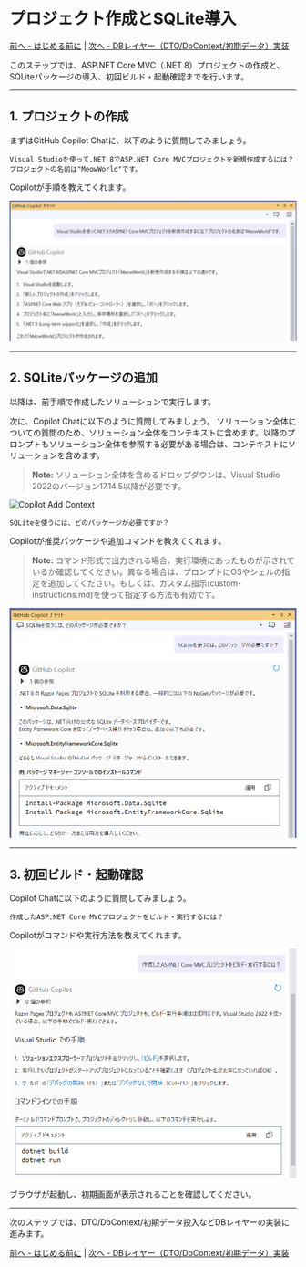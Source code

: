 # プロジェクト作成とSQLite導入

[前へ - はじめる前に](../2_BeforeGettingStarted/README_JA.md) | [次へ - DBレイヤー（DTO/DbContext/初期データ）実装](../4_ImplementDBLayer/README_JA.md)

このステップでは、ASP.NET Core MVC（.NET 8）プロジェクトの作成と、SQLiteパッケージの導入、初回ビルド・起動確認までを行います。

---

## 1. プロジェクトの作成

まずはGitHub Copilot Chatに、以下のように質問してみましょう。

```
Visual Studioを使って.NET 8でASP.NET Core MVCプロジェクトを新規作成するには？プロジェクトの名前は"MeowWorld"です。
```

Copilotが手順を教えてくれます。

![Copilot Ask Steps](./images/0_CopilotAskSteps.png)

---

## 2. SQLiteパッケージの追加

以降は、前手順で作成したソリューションで実行します。

次に、Copilot Chatに以下のように質問してみましょう。
ソリューション全体についての質問のため、ソリューション全体をコンテキストに含めます。以降のプロンプトもソリューション全体を参照する必要がある場合は、コンテキストにソリューションを含めます。

> **Note:** ソリューション全体を含めるドロップダウンは、Visual Studio 2022のバージョン17.14.5以降が必要です。

![Copilot Add Context](./images/1_CopilotAddContents.jpg)

```
SQLiteを使うには、どのパッケージが必要ですか？
```

Copilotが推奨パッケージや追加コマンドを教えてくれます。

> **Note:** コマンド形式で出力される場合、実行環境にあったものが示されているか確認してください。異なる場合は、プロンプトにOSやシェルの指定を追加してください。もしくは、カスタム指示(custom-instructions.md)を使って指定する方法も有効です。

![Install Packages](./images/2_InstallPackages.png)

---

## 3. 初回ビルド・起動確認

Copilot Chatに以下のように質問してみましょう。

```
作成したASP.NET Core MVCプロジェクトをビルド・実行するには？
```

Copilotがコマンドや実行方法を教えてくれます。

![Build And Run Project](./images/3_BuildAndRunProject.png)

ブラウザが起動し、初期画面が表示されることを確認してください。

---

次のステップでは、DTO/DbContext/初期データ投入などDBレイヤーの実装に進みます。

[前へ - はじめる前に](../2_BeforeGettingStarted/README_JA.md) | [次へ - DBレイヤー（DTO/DbContext/初期データ）実装](../4_ImplementDBLayer/README_JA.md)
